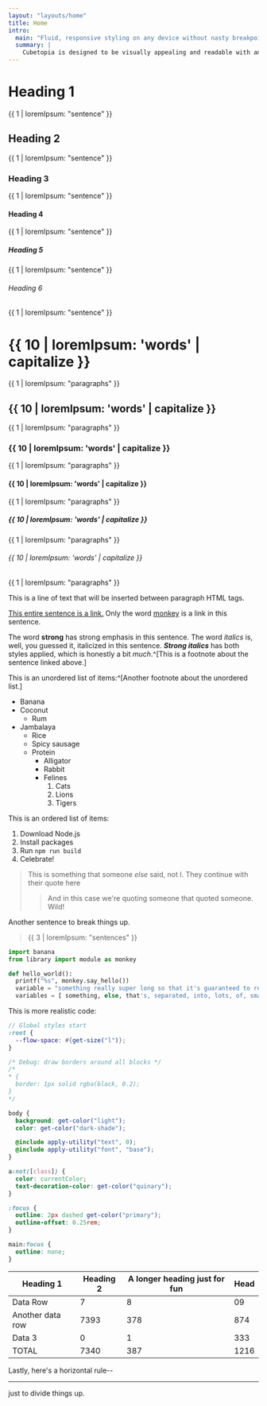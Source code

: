 ```yaml
---
layout: "layouts/home"
title: Home
intro:
  main: "Fluid, responsive styling on any device without nasty breakpoints"
  summary: |
    Cubetopia is designed to be visually appealing and readable with any content, on any device, out of the box. Both type and space scale automatically, and the layout of every component adjusts naturally to the available space. This showcase site demonstrates the styling and the layouts that are available. You're encouraged to preview it on different devices to get a feel for how the fluid type and space adjust automatically. Check out the project on <a href="https://github.com/alexmensch/11ty-cubetopia">Github</a>.
---
```


# Heading 1

{{ 1 | loremIpsum: "sentence" }}

## Heading 2

{{ 1 | loremIpsum: "sentence" }}

### Heading 3

{{ 1 | loremIpsum: "sentence" }}

#### Heading 4

{{ 1 | loremIpsum: "sentence" }}

##### Heading 5

{{ 1 | loremIpsum: "sentence" }}

###### Heading 6

{{ 1 | loremIpsum: "sentence" }}

# {{ 10 | loremIpsum: 'words' | capitalize }}

{{ 1 | loremIpsum: "paragraphs" }}

## {{ 10 | loremIpsum: 'words' | capitalize }}

{{ 1 | loremIpsum: "paragraphs" }}

### {{ 10 | loremIpsum: 'words' | capitalize }}

{{ 1 | loremIpsum: "paragraphs" }}

#### {{ 10 | loremIpsum: 'words' | capitalize }}

{{ 1 | loremIpsum: "paragraphs" }}

##### {{ 10 | loremIpsum: 'words' | capitalize }}

{{ 1 | loremIpsum: "paragraphs" }}

###### {{ 10 | loremIpsum: 'words' | capitalize }}

{{ 1 | loremIpsum: "paragraphs" }}

This is a line of text that will be inserted between paragraph HTML tags.

[This entire sentence is a link.](https://www.google.com/) Only the word [monkey](https://www.yahoo.com/) is a link in this sentence.

The word **strong** has strong emphasis in this sentence. The word _italics_ is, well, you guessed it, italicized in this sentence. **_Strong italics_** has both styles applied, which is honestly a bit _much_.^[This is a footnote about the sentence linked above.]

This is an unordered list of items:^[Another footnote about the unordered list.]

- Banana
- Coconut
  - Rum
- Jambalaya
  - Rice
  - Spicy sausage
  - Protein
    - Alligator
    - Rabbit
    - Felines
      1. Cats
      2. Lions
      3. Tigers

This is an ordered list of items:

1. Download Node.js
2. Install packages
3. Run `npm run build`
4. Celebrate!

> This is something that someone _else_ said, not I. They continue with their quote here
>
> > And in this case we're quoting someone that quoted someone. Wild!

Another sentence to break things up.

> {{ 3 | loremIpsum: "sentences" }}

```python
import banana
from library import module as monkey

def hello_world():
  printf("%s", monkey.say_hello())
  variable = "something really super long so that it's guaranteed to require some wrap in the container this code finds itself in"
  variables = [ something, else, that's, separated, into, lots, of, smaller, inline, blocks, that, may, overflow ]
```

This is more realistic code:

```scss
// Global styles start
:root {
  --flow-space: #{get-size("l")};
}

/* Debug: draw borders around all blocks */
/*
* {
  border: 1px solid rgba(black, 0.2);
}
*/

body {
  background: get-color("light");
  color: get-color("dark-shade");

  @include apply-utility("text", 0);
  @include apply-utility("font", "base");
}

a:not([class]) {
  color: currentColor;
  text-decoration-color: get-color("quinary");
}

:focus {
  outline: 2px dashed get-color("primary");
  outline-offset: 0.25rem;
}

main:focus {
  outline: none;
}
```

| Heading 1        | Heading 2 | A longer heading just for fun | Head |
| ---------------- | --------- | ----------------------------- | ---- |
| Data Row         | 7         | 8                             | 09   |
| Another data row | 7393      | 378                           | 874  |
| Data 3           | 0         | 1                             | 333  |
| TOTAL            | 7340      | 387                           | 1216 |

Lastly, here's a horizontal rule--

---

just to divide things up.
